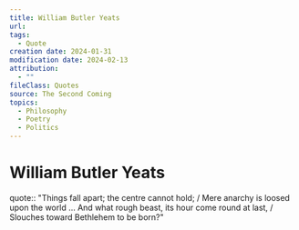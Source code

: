 ```yaml
---
title: William Butler Yeats
url: 
tags:
  - Quote
creation date: 2024-01-31
modification date: 2024-02-13
attribution:
  - ""
fileClass: Quotes
source: The Second Coming
topics:
  - Philosophy
  - Poetry
  - Politics
---
```


# William Butler Yeats

quote:: "Things fall apart; the centre cannot hold; / Mere anarchy is loosed upon the world … And what rough beast, its hour come round at last, / Slouches toward Bethlehem to be born?"
